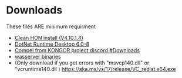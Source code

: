 # Downloads

These files ARE minimum requirment 

* [Clean HON install (V4.10.1.4)](https://www.mediafire.com/file/8gixmrxj543iikn/Heroes_of_Newerth_x64_-_CLEAN_4.10.1.4.zip/file)
* [DotNet Runtime Desktop 6.0-8](https://dotnet.microsoft.com/en-us/download/dotnet/thank-you/runtime-desktop-6.0.8-windows-x64-installer)
* [Compel from KONGOR project discord #Downloads](https://discord.com/channels/991034716360687637/1003368444114255932)
* [wasserver binaries](https://github.com/wasserver/wasserver/archive/refs/heads/main.zip)
* (Only download if you get errors with "msvcp140.dll" or "vcruntime140.dll ) [https://aka.ms/vs/17/release/VC_redist.x64.exe ](https://aka.ms/vs/17/release/VC_redist.x64.exe )
